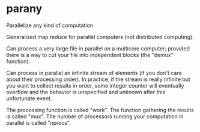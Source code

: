 # parany
Parallelize any kind of computation

Generalized map reduce for parallel computers (not distributed computing).

Can process a very large file in parallel on a multicore computer;
provided there is a way to cut your file into independent blocks (the "demux"
function).

Can process in parallel an infinite stream of elements (if you don't care about
their processing order).
In practice, if the stream is really infinite but you want to collect
results in order, some integer counter will eventually overflow and the behavior
is unspecified and unknown after this unfortunate event.

The processing function is called "work".
The function gathering the results is called "mux".
The number of processors running your computation in parallel is called
"nprocs".
